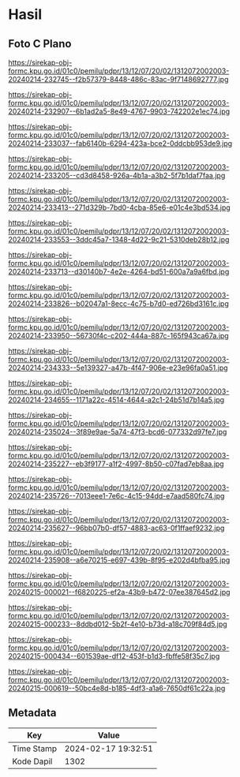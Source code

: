 # Hasil

## Foto C Plano

https://sirekap-obj-formc.kpu.go.id/01c0/pemilu/pdpr/13/12/07/20/02/1312072002003-20240214-232745--f2b57379-8448-486c-83ac-9f7148692777.jpg

https://sirekap-obj-formc.kpu.go.id/01c0/pemilu/pdpr/13/12/07/20/02/1312072002003-20240214-232907--6b1ad2a5-8e49-4767-9903-742202e1ec74.jpg

https://sirekap-obj-formc.kpu.go.id/01c0/pemilu/pdpr/13/12/07/20/02/1312072002003-20240214-233037--fab6140b-6294-423a-bce2-0ddcbb953de9.jpg

https://sirekap-obj-formc.kpu.go.id/01c0/pemilu/pdpr/13/12/07/20/02/1312072002003-20240214-233205--cd3d8458-926a-4b1a-a3b2-5f7b1daf7faa.jpg

https://sirekap-obj-formc.kpu.go.id/01c0/pemilu/pdpr/13/12/07/20/02/1312072002003-20240214-233413--271d329b-7bd0-4cba-85e6-e01c4e3bd534.jpg

https://sirekap-obj-formc.kpu.go.id/01c0/pemilu/pdpr/13/12/07/20/02/1312072002003-20240214-233553--3ddc45a7-1348-4d22-9c21-5310deb28b12.jpg

https://sirekap-obj-formc.kpu.go.id/01c0/pemilu/pdpr/13/12/07/20/02/1312072002003-20240214-233713--d30140b7-4e2e-4264-bd51-600a7a9a6fbd.jpg

https://sirekap-obj-formc.kpu.go.id/01c0/pemilu/pdpr/13/12/07/20/02/1312072002003-20240214-233826--b02047a1-8ecc-4c75-b7d0-ed726bd3161c.jpg

https://sirekap-obj-formc.kpu.go.id/01c0/pemilu/pdpr/13/12/07/20/02/1312072002003-20240214-233950--56730f4c-c202-444a-887c-165f943ca67a.jpg

https://sirekap-obj-formc.kpu.go.id/01c0/pemilu/pdpr/13/12/07/20/02/1312072002003-20240214-234333--5e139327-a47b-4f47-906e-e23e96fa0a51.jpg

https://sirekap-obj-formc.kpu.go.id/01c0/pemilu/pdpr/13/12/07/20/02/1312072002003-20240214-234655--1171a22c-4514-4644-a2c1-24b51d7b14a5.jpg

https://sirekap-obj-formc.kpu.go.id/01c0/pemilu/pdpr/13/12/07/20/02/1312072002003-20240214-235024--3f89e9ae-5a74-47f3-bcd6-077332d97fe7.jpg

https://sirekap-obj-formc.kpu.go.id/01c0/pemilu/pdpr/13/12/07/20/02/1312072002003-20240214-235227--eb3f9177-a1f2-4997-8b50-c07fad7eb8aa.jpg

https://sirekap-obj-formc.kpu.go.id/01c0/pemilu/pdpr/13/12/07/20/02/1312072002003-20240214-235726--7013eee1-7e6c-4c15-94dd-e7aad580fc74.jpg

https://sirekap-obj-formc.kpu.go.id/01c0/pemilu/pdpr/13/12/07/20/02/1312072002003-20240214-235627--96bb07b0-df57-4883-ac63-0f1ffaef9232.jpg

https://sirekap-obj-formc.kpu.go.id/01c0/pemilu/pdpr/13/12/07/20/02/1312072002003-20240214-235908--a6e70215-e697-439b-8f95-e202d4bfba95.jpg

https://sirekap-obj-formc.kpu.go.id/01c0/pemilu/pdpr/13/12/07/20/02/1312072002003-20240215-000021--f6820225-ef2a-43b9-b472-07ee387645d2.jpg

https://sirekap-obj-formc.kpu.go.id/01c0/pemilu/pdpr/13/12/07/20/02/1312072002003-20240215-000233--8ddbd012-5b2f-4e10-b73d-a18c709f84d5.jpg

https://sirekap-obj-formc.kpu.go.id/01c0/pemilu/pdpr/13/12/07/20/02/1312072002003-20240215-000434--601539ae-df12-453f-b1d3-fbffe58f35c7.jpg

https://sirekap-obj-formc.kpu.go.id/01c0/pemilu/pdpr/13/12/07/20/02/1312072002003-20240215-000619--50bc4e8d-b185-4df3-a1a6-7650df61c22a.jpg


## Metadata

| Key        | Value               |
| ---------- | ------------------- |
| Time Stamp | 2024-02-17 19:32:51 |
| Kode Dapil | 1302                |



